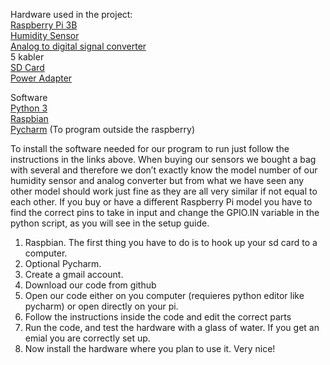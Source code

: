 
Hardware used in the project:      
[Raspberry Pi 3B](https://www.power.no/datakomponenter/hovedkort/raspberry-pi-3-model-b/p-875483/)      
[Humidity Sensor      
Analog to digital signal converter](https://www.ebay.com/itm/New-16pcs-Sensor-Module-Board-Kit-for-Arduino-Raspberry-Pi-3-B-2-Model-B/382512267088?ssPageName=STRK%3AMEBIDX%3AIT&_trksid=p2057872.m2749.l2649)     
5 kabler      
[SD Card](https://www.amazon.co.uk/MENGMI-micro-memory-Adapter-galaxy/dp/B07D78GR7L/ref=sr_1_2_sspa?keywords=micro+sd+card&qid=1554457056&s=gateway&sr=8-2-spons&psc=1)     
[Power Adapter](https://www.amazon.co.uk/Official-Power-Adapter-Raspberry-Pi/dp/B01CO1ELT8?fbclid=IwAR2pNH3nZA-89GV5FpsJyG9LwJ7D3iFLRlFfQn3B4wOeER8BVs9VuNlxyQI)      

Software      
[Python 3](https://www.python.org/download/releases/3.0/)      
[Raspbian](https://www.raspberrypi.org/downloads/raspbian/)      
[Pycharm](https://www.jetbrains.com/pycharm/) (To program outside the raspberry)  



To install the software needed for our program to run just follow the instructions in the links above.
When buying our sensors we bought a bag with several and therefore we don’t exactly know the model number of our humidity sensor and analog converter but from what we have seen any other model should work just fine as they are all very similar if not equal to each other.
If you buy or have a different Raspberry Pi model you have to find the correct pins to take in input and change the GPIO.IN variable in the python script, as you will see in the setup guide.


1. Raspbian.
The first thing you have to do is to hook up your sd card to a computer. 
2. Optional Pycharm.
3. Create a gmail account. 
4. Download our code from github
5. Open our code either on you computer (requieres python editor like pycharm) or open directly on your pi.
6. Follow the instructions inside the code and edit the correct parts
7. Run the code, and test the hardware with a glass of water. If you get an emial you are correctly set up.
8. Now install the hardware where you plan to use it. Very nice!
